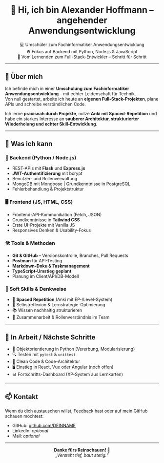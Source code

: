 
<h1 align="center">👋 Hi, ich bin Alexander Hoffmann – angehender Anwendungsentwicklung</h1>

<p align="center">
  💻 Umschüler zum Fachinformatiker Anwendungsentwicklung <br>
  ⚙️ Fokus auf Backend mit Python, Node.js & JavaScript <br>
  🚀 Vom Lernenden zum Full-Stack-Entwickler – Schritt für Schritt
</p>

---

## 🔎 Über mich

Ich befinde mich in einer **Umschulung zum Fachinformatiker Anwendungsentwicklung** – mit echter Leidenschaft für Technik.  
Von null gestartet, arbeite ich heute an **eigenen Full-Stack-Projekten**, plane APIs und schreibe verständlichen Code.

Ich lerne **praxisnah durch Projekte**, nutze **Anki mit Spaced-Repetition** und habe ein starkes Interesse an **sauberer Architektur, strukturierter Wiederholung und echter Skill-Entwicklung**.

---

## 💼 Was ich kann

### 🧠 Backend (Python / Node.js)

- REST-APIs mit **Flask** und **Express.js**
- **JWT-Authentifizierung** mit bcrypt
- Benutzer- und Rollenverwaltung
- MongoDB mit Mongoose | Grundkenntnisse in PostgreSQL
- Fehlerbehandlung & Projektstruktur

### 🖥️ Frontend (JS, HTML, CSS)

- Frontend-API-Kommunikation (Fetch, JSON)
- Grundkenntnisse in **Tailwind CSS**
- Erste UI-Projekte mit Vanilla JS
- Responsives Denken & Usability-Fokus

### 🛠️ Tools & Methoden

- **Git & GitHub** – Versionskontrolle, Branches, Pull Requests
- **Postman** für API-Testing
- **Markdown-Doku & Taskmanagement**
- **TypeScript-Umstieg geplant**
- Planung im Client/API/DB-Modell

### 🧠 Soft Skills & Denkweise

- 🔁 **Spaced Repetition** (Anki mit EP-/Level-System)
- 🧩 Selbstreflexion & Lernstrategie-Optimierung
- 📚 Wissen nachhaltig strukturieren
- 🤝 Zusammenarbeit & Rollenverständnis im Team

---

## 🚧 In Arbeit / Nächste Schritte

- 🧱 Objektorientierung in Python (Vererbung, Modularisierung)
- 🔍 Testen mit `pytest` & `unittest`
- 🧼 Clean Code & Code-Architektur
- 🖥️ Einstieg in React, Vue oder Angular (noch offen)
- 📊 Fortschritts-Dashboard (XP-System aus Lernkarten)

---

## 📫 Kontakt

Wenn du dich austauschen willst, Feedback hast oder auf mein GitHub schauen möchtest:

- GitHub: [github.com/DEINNAME](https://github.com/DEINNAME)
- LinkedIn: *optional*
- Mail: *optional*

---

<div align="center">
  <strong>Danke fürs Reinschauen! 👋</strong><br/>
  <em>„Versteht tief, baut stetig.“</em>
</div>

